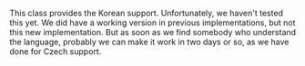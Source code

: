 This class provides the Korean support.  Unfortunately, we haven't tested this yet.  We did have a working version in previous implementations, but not this new implementation. But as soon as we find somebody who understand the language, probably we can make it work in two days or so, as we have done for Czech support.